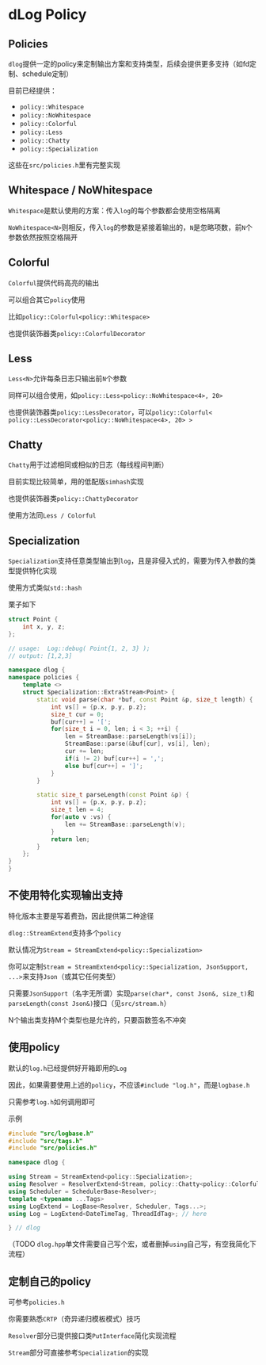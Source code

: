 # dLog Policy

## Policies

`dlog`提供一定的policy来定制输出方案和支持类型，后续会提供更多支持（如fd定制、schedule定制）

目前已经提供：

- `policy::Whitespace`
- `policy::NoWhitespace`
- `policy::Colorful`
- `policy::Less`
- `policy::Chatty`
- `policy::Specialization`

这些在`src/policies.h`里有完整实现



## Whitespace / NoWhitespace

`Whitespace`是默认使用的方案：传入`log`的每个参数都会使用空格隔离

`NoWhitespace<N>`则相反，传入`log`的参数是紧接着输出的，`N`是忽略项数，前`N`个参数依然按照空格隔开



## Colorful

`Colorful`提供代码高亮的输出

可以组合其它`policy`使用

比如`policy::Colorful<policy::Whitespace>`

也提供装饰器类`policy::ColorfulDecorator`



## Less

`Less<N>`允许每条日志只输出前`N`个参数

同样可以组合使用，如`policy::Less<policy::NoWhitespace<4>, 20>`

也提供装饰器类`policy::LessDecorator`，可以`policy::Colorful< policy::LessDecorator<policy::NoWhitespace<4>, 20> >`



## Chatty

`Chatty`用于过滤相同或相似的日志（每线程间判断）

目前实现比较简单，用的低配版`simhash`实现

也提供装饰器类`policy::ChattyDecorator`

使用方法同`Less / Colorful`



## Specialization

`Specialization`支持任意类型输出到`log`，且是非侵入式的，需要为传入参数的类型提供特化实现

使用方式类似`std::hash`

栗子如下

```C++
struct Point {
    int x, y, z;
};

// usage:  Log::debug( Point{1, 2, 3} );
// output: [1,2,3]

namespace dlog {
namespace policies {
    template <>
    struct Specialization::ExtraStream<Point> {
        static void parse(char *buf, const Point &p, size_t length) {
            int vs[] = {p.x, p.y, p.z};
            size_t cur = 0;
            buf[cur++] = '[';
            for(size_t i = 0, len; i < 3; ++i) {
                len = StreamBase::parseLength(vs[i]);
                StreamBase::parse(&buf[cur], vs[i], len);
                cur += len;
                if(i != 2) buf[cur++] = ',';
                else buf[cur++] = ']';
            }
        }

        static size_t parseLength(const Point &p) {
            int vs[] = {p.x, p.y, p.z};
            size_t len = 4;
            for(auto v :vs) {
                len += StreamBase::parseLength(v);
            }
            return len;
        }
    };
}
}
```



## 不使用特化实现输出支持

特化版本主要是写着费劲，因此提供第二种途径

`dlog::StreamExtend`支持多个`policy`

默认情况为`Stream = StreamExtend<policy::Specialization>`

你可以定制`Stream = StreamExtend<policy::Specialization, JsonSupport, ...>`来支持`Json`（或其它任何类型）

只需要`JsonSupport`（名字无所谓）实现`parse(char*, const Json&, size_t)`和`parseLength(const Json&)`接口（见`src/stream.h`）

N个输出类支持M个类型也是允许的，只要函数签名不冲突



## 使用policy

默认的`log.h`已经提供好开箱即用的`Log`

因此，如果需要使用上述的`policy`，不应该`#include "log.h"`，而是`logbase.h`

只需参考`log.h`如何调用即可

示例

```C++
#include "src/logbase.h"
#include "src/tags.h"
#include "src/policies.h"

namespace dlog {

using Stream = StreamExtend<policy::Specialization>;
using Resolver = ResolverExtend<Stream, policy::Chatty<policy::ColorfulDecorator<policy::Whitespace>>>; // here
using Scheduler = SchedulerBase<Resolver>;
template <typename ...Tags>
using LogExtend = LogBase<Resolver, Scheduler, Tags...>;
using Log = LogExtend<DateTimeTag, ThreadIdTag>; // here

} // dlog
```

（TODO `dlog.hpp`单文件需要自己写个宏，或者删掉`using`自己写，有空我简化下流程）



## 定制自己的policy

可参考`policies.h`

你需要熟悉`CRTP`（奇异递归模板模式）技巧

`Resolver`部分已提供接口类`PutInterface`简化实现流程

`Stream`部分可直接参考`Specialization`的实现
